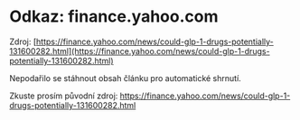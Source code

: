 # Odkaz: finance.yahoo.com

Zdroj: [https://finance.yahoo.com/news/could-glp-1-drugs-potentially-131600282.html](https://finance.yahoo.com/news/could-glp-1-drugs-potentially-131600282.html)

Nepodařilo se stáhnout obsah článku pro automatické shrnutí.

Zkuste prosím původní zdroj: https://finance.yahoo.com/news/could-glp-1-drugs-potentially-131600282.html

